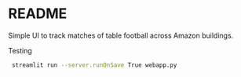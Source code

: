 # README

Simple UI to track matches of table football across Amazon buildings.

Testing
```bash
 streamlit run --server.runOnSave True webapp.py
```